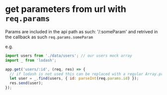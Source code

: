 # get parameters from url with `req.params`

Params are included in the api path as such: '/:someParam' 
and retrived in the callback as such `req.params.someParam`

e.g.

```javascript
import users from './data/users'; // our users mock array
import _ from 'lodash';

app.get('users/:id', (req, res) => {
  // if lodash is not used this can be replaced with a regular Array.prototype.filter method
  let user = _.find(users, { id: parseInt(req.params.id) }); 
  res.send(user);
});
```






